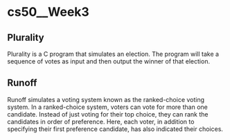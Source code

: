 # cs50__Week3

## Plurality
Plurality is a C program that simulates an election. The program will take a sequence of votes as input and then output the winner of that election.

## Runoff
Runoff simulates a voting system known as the ranked-choice voting system. In a ranked-choice system, voters can vote for more than one candidate. Instead of just voting for their top choice, they can rank the candidates in order of preference. Here, each voter, in addition to specifying their first preference candidate, has also indicated their choices.
